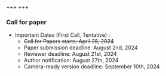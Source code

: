 +++
+++

### Call for paper

- Important Dates (First Call, Tentative) :
  - ~~Call for Papers starts: April 28, 2024~~
  - Paper submission deadline: August 2nd, 2024
  - Reviewer deadline: August 21st, 2024
  - Author notification: August 27th, 2024
  - Camera-ready version deadline: September 10th, 2024
